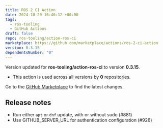 ```yaml
---
title: ROS 2 CI Action
date: 2024-10-20 16:46:12 +00:00
tags:
  - ros-tooling
  - GitHub Actions
draft: false
repo: ros-tooling/action-ros-ci
marketplace: https://github.com/marketplace/actions/ros-2-ci-action
version: 0.3.15
dependentsNumber: "0"
---
```



Version updated for **ros-tooling/action-ros-ci** to version **0.3.15**.
- This action is used across all versions by **0** repositories.

Go to the [GitHub Marketplace](https://github.com/marketplace/actions/ros-2-ci-action) to find the latest changes.

## Release notes

* Run either `apt` or `dnf` update, with or without sudo (#881)
* Use GITHUB_SERVER_URL for authentication configuration (#926)
